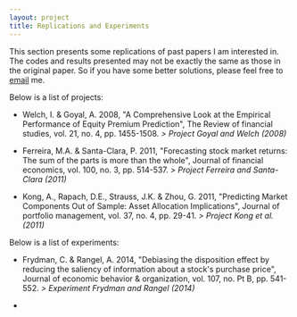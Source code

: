 ```yaml
---
layout: project
title: Replications and Experiments
---
```


This section presents some replications of past papers I am interested in. The codes and results presented may not be exactly the same as those in the original paper. So if you have some better solutions, please feel free to [email](mailto:hongyi.xu.anu@qq.com) me.

Below is a list of projects:
- Welch, I. & Goyal, A. 2008, "A Comprehensive Look at the Empirical Performance of Equity Premium Prediction", The Review of financial studies, vol. 21, no. 4, pp. 1455-1508. _> Project Goyal and Welch (2008)_

- Ferreira, M.A. & Santa-Clara, P. 2011, "Forecasting stock market returns: The sum of the parts is more than the whole", Journal of financial economics, vol. 100, no. 3, pp. 514-537. _> Project Ferreira and Santa-Clara (2011)_

- Kong, A., Rapach, D.E., Strauss, J.K. & Zhou, G. 2011, "Predicting Market Components Out of Sample: Asset Allocation Implications", Journal of portfolio management, vol. 37, no. 4, pp. 29-41. _> Project Kong et al. (2011)_


Below is a list of experiments:
- Frydman, C. & Rangel, A. 2014, "Debiasing the disposition effect by reducing the saliency of information about a stock's purchase price", Journal of economic behavior & organization, vol. 107, no. Pt B, pp. 541-552. _> Experiment Frydman and Rangel (2014)_

- 


